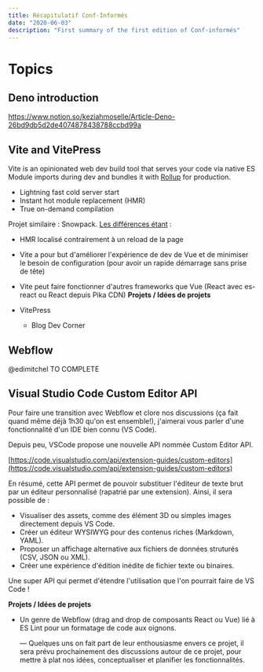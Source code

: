 ```yaml
---
title: Récapitulatif Conf-Informés
date: "2020-06-03"
description: "First summary of the first edition of Conf-informés"
---
```



# Topics

## Deno introduction

https://www.notion.so/keziahmoselle/Article-Deno-26bd9db5d2de4074878438788ccbd99a

## Vite and VitePress

Vite is an opinionated web dev build tool that serves your code via native ES Module imports during dev and bundles it with [Rollup](https://rollupjs.org/) for production.

- Lightning fast cold server start
- Instant hot module replacement (HMR)
- True on-demand compilation

Projet similaire : Snowpack. [Les différences étant](https://github.com/vuejs/vite#how-is-this-different-from-snowpack) :

- HMR localisé contrairement à un reload de la page
- Vite a pour but d'améliorer l'expérience de dev de Vue et de minimiser le besoin de configuration (pour avoir un rapide démarrage sans prise de tête)
- Vite peut faire fonctionner d'autres frameworks que Vue (React avec es-react ou React depuis Pika CDN)
**Projets / Idées de projets**

- VitePress
    - Blog Dev Corner

## Webflow

@edimitchel TO COMPLETE

## Visual Studio Code Custom Editor API
Pour faire une transition avec Webflow et clore nos discussions (ça fait quand même déjà 1h30 qu'on est ensemble!), j'aimerai vous parler d'une fonctionnalité d'un IDE bien connu (VS Code).

Depuis peu, VSCode propose une nouvelle API nommée Custom Editor API.

[https://code.visualstudio.com/api/extension-guides/custom-editors](https://code.visualstudio.com/api/extension-guides/custom-editors)

En résumé, cette API permet de pouvoir substituer l'éditeur de texte brut par un éditeur personnalisé (rapatrié par une extension). Ainsi, il sera possible de :

- Visualiser des assets, comme des élément 3D ou simples images directement depuis VS Code.
- Créer un éditeur WYSIWYG pour des contenus riches (Markdown, YAML).
- Proposer un affichage alternative aux fichiers de données struturés (CSV, JSON ou XML).
- Créer une expérience d'édition inédite de fichier texte ou binaires.

Une super API qui permet d'étendre l'utilisation que l'on pourrait faire de VS Code !

**Projets / Idées de projets**

- Un genre de Webflow (drag and drop de composants React ou Vue) lié à ES Lint pour un formatage de code aux oignons.

    — Quelques uns on fait part de leur enthousiasme envers ce projet, il sera prévu prochainement des discussions autour de ce projet, pour mettre à plat nos idées, conceptualiser et planifier les fonctionnalités.